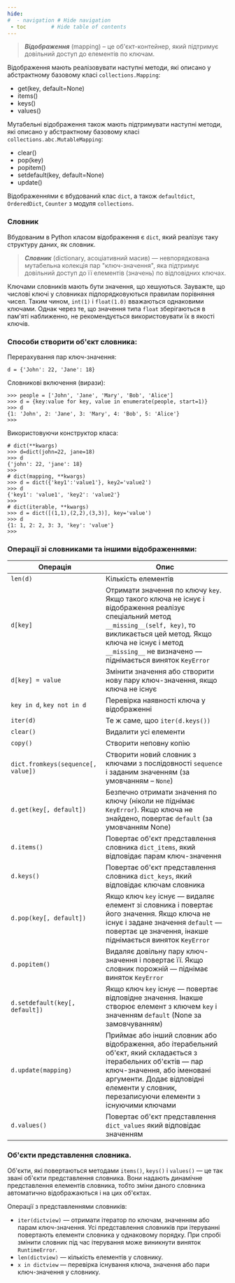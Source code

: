 ```yaml
---
hide:
#  - navigation # Hide navigation
 - toc        # Hide table of contents
---
```


> ***Відображення*** (mapping) – це об'єкт-контейнер, який підтримує довільний доступ до елементів по ключам.

Відображення мають реалізовувати наступні методи, які описано у абстрактному базовому класі 
`collections.Mapping`:

- get(key, default=None)
- items()
- keys()
- values()

Мутабельні відображення також мають підтримувати наступні методи, які описано у абстрактному базовому класі `collections.abc.MutableMapping`:

- clear()
- pop(key)
- popitem()
- setdefault(key, default=None)
- update()

Відображеннями є вбудований клас `dict`, а також `defaultdict`, `OrderedDict`, `Counter` з модуля `collections`.


### Словник

Вбудованим в Python класом відображення є `dict`, який реалізує таку структуру даних, як словник.

> ***Словник*** (dictionary, асоціативний масив) — невпорядкована мутабельна колекція пар "ключ-значення", яка підтримує довільний доступ до її елементів (значень) по відповідних ключах.

Ключами словників мають бути значення, що хешуються. 
Зауважте, що числові ключі у словниках підпорядковуються правилам порівняння чисел. Таким чином,
`int(1)` і `float(1.0)` вважаються однаковими ключами. Однак через те, що значення типа 
`float` зберігаються в пам'яті наближенно, не рекомендується використовувати їх в якості ключів. 

### Способи створити об'єкт словника:

Перерахування пар ключ-значення:  

	d = {'John': 22, 'Jane': 18}
	
Словникові включення (вирази):

	>>> people = ['John', 'Jane', 'Mary', 'Bob', 'Alice']
	>>> d = {key:value for key, value in enumerate(people, start=1)}
	>>> d
	{1: 'John', 2: 'Jane', 3: 'Mary', 4: 'Bob', 5: 'Alice'}
	>>>
	
Використовуючи конструктор класа:

	# dict(**kwargs)
	>>> d=dict(john=22, jane=18)
	>>> d
	{'john': 22, 'jane': 18}
	>>>
	# dict(mapping, **kwargs)
	>>> d = dict({'key1':'value1'}, key2='value2')
	>>> d
	{'key1': 'value1', 'key2': 'value2'}
	>>>
	# dict(iterable, **kwargs)
	>>> d = dict([(1,1),(2,2),(3,3)], key='value')
	>>> d
	{1: 1, 2: 2, 3: 3, 'key': 'value'}
	>>>

	
### Операції зі словниками та іншими відображеннями:

|Операція|Опис|
|-|-|
|`len(d)`|Кількість елементів|
|`d[key]`|Отримати значення по ключу `key`. Якщо такого ключа не існує і відображення реалізує спеціальний метод `__missing__(self, key)`, то викликається цей метод. Якщо ключа не існує і метод `__missing__` не визначено — піднімається виняток `KeyError`|
|`d[key] = value`|Змінити значення або створити нову пару ключ-значення, якщо ключа не існує|
|`key in d`, `key not in d`|Перевірка наявності ключа у відображенні|
|`iter(d)`|Те ж саме, щоо `iter(d.keys())`|
|`clear()`|Видалити усі елементи|
|`copy()`|Створити неповну копію|
|`dict.fromkeys(sequence[, value])`|Створити новий словник з ключами з послідовності `sequence` і заданим значенням (за умовчанням – `None`)|
|`d.get(key[, default])`|Безпечно отримати значення по ключу (ніколи не піднімає `KeyError`). Якщо ключа не знайдено, повертає `default` (за умовчанням None)|
|`d.items()`|Повертає об'єкт представлення словника `dict_items`, який відповідає парам ключ-значення|
|`d.keys()`|Повертає об'єкт представлення словника `dict_keys`, який відповідає ключам словника|
|`d.pop(key[, default])`|Якщо ключ `key` існує — видаляє елемент зі словника і повертає його значення. Якщо ключа не існує і задане значення `default` — повертає це значення, інакше піднімається виняток `KeyError`|
|`d.popitem()`|Видаляє довільну пару ключ-значення і повертає її. Якщо словник порожній — піднімає виняток `KeyError`|
|`d.setdefault(key[, default])`|Якщо ключ `key` існує — повертає відповідне значення. Інакше створює елемент з ключем `key` і значенням `default` (None за замовчуванням)|
|`d.update(mapping)`|Приймає або інший словник або відображення, або ітерабельний об'єкт, який складається з ітерабельних об'єктів — пар ключ-значення, або іменовані аргументи. Додає відповідні елементи у словник, перезаписуючи елементи з існуючими ключами|
|`d.values()`|Повертає об'єкт представлення `dict_values` який відповідає значенням|


### Об'єкти представлення словника.

Об'єкти, які повертаються методами `items()`, `keys()` і `values()` — це так звані об'єкти представлення словника. Вони надають динамічне представлення елементів словника, тобто зміни даного словника автоматично відображаються і на цих об'єктах.

Операції з представленнями словників:

- `iter(dictview)` — отримати ітератор по ключам, значенням або парам ключ-значення. Усі представлення словників при ітеруванні повертають елементи словника у однаковому порядку. При спробі змінити словник під час ітерування може виникнути виняток `RuntimeError`. 
- `len(dictview)` — кількість елементів у словнику.
- `x in dictview` — перевірка існування ключа, значення або пари ключ-значення у словнику.


